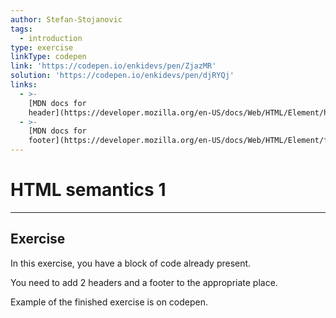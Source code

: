 ```yaml
---
author: Stefan-Stojanovic
tags:
  - introduction
type: exercise
linkType: codepen
link: 'https://codepen.io/enkidevs/pen/ZjazMR'
solution: 'https://codepen.io/enkidevs/pen/djRYQj'
links:
  - >-
    [MDN docs for
    header](https://developer.mozilla.org/en-US/docs/Web/HTML/Element/header){website}
  - >-
    [MDN docs for
    footer](https://developer.mozilla.org/en-US/docs/Web/HTML/Element/footer){website}
---
```


# HTML semantics 1


---

## Exercise

In this exercise, you have a block of code already present. 

You need to add 2 headers and a footer to the appropriate place. 

Example of the finished exercise is on codepen.
